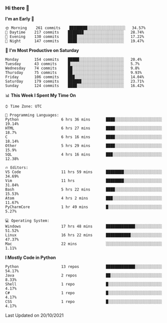 ### Hi there 👋

<!--START_SECTION:waka-->
**I'm an Early 🐤** 

```text
🌞 Morning    261 commits    ████████░░░░░░░░░░░░░░░░░   34.57% 
🌆 Daytime    217 commits    ███████░░░░░░░░░░░░░░░░░░   28.74% 
🌃 Evening    130 commits    ████░░░░░░░░░░░░░░░░░░░░░   17.22% 
🌙 Night      147 commits    ████░░░░░░░░░░░░░░░░░░░░░   19.47%

```
📅 **I'm Most Productive on Saturday** 

```text
Monday       154 commits    █████░░░░░░░░░░░░░░░░░░░░   20.4% 
Tuesday      43 commits     █░░░░░░░░░░░░░░░░░░░░░░░░   5.7% 
Wednesday    74 commits     ██░░░░░░░░░░░░░░░░░░░░░░░   9.8% 
Thursday     75 commits     ██░░░░░░░░░░░░░░░░░░░░░░░   9.93% 
Friday       106 commits    ███░░░░░░░░░░░░░░░░░░░░░░   14.04% 
Saturday     179 commits    ██████░░░░░░░░░░░░░░░░░░░   23.71% 
Sunday       124 commits    ████░░░░░░░░░░░░░░░░░░░░░   16.42%

```


📊 **This Week I Spent My Time On** 

```text
⌚︎ Time Zone: UTC

💬 Programming Languages: 
Python                   6 hrs 36 mins       ████░░░░░░░░░░░░░░░░░░░░░   19.14% 
HTML                     6 hrs 27 mins       ████░░░░░░░░░░░░░░░░░░░░░   18.7% 
C                        6 hrs 16 mins       ████░░░░░░░░░░░░░░░░░░░░░   18.14% 
Other                    5 hrs 29 mins       ████░░░░░░░░░░░░░░░░░░░░░   15.9% 
SQL                      4 hrs 16 mins       ███░░░░░░░░░░░░░░░░░░░░░░   12.38%

🔥 Editors: 
VS Code                  11 hrs 59 mins      ████████░░░░░░░░░░░░░░░░░   34.69% 
Vim                      11 hrs              ████████░░░░░░░░░░░░░░░░░   31.84% 
Bash                     5 hrs 22 mins       ████░░░░░░░░░░░░░░░░░░░░░   15.53% 
Atom                     4 hrs 2 mins        ███░░░░░░░░░░░░░░░░░░░░░░   11.67% 
PyCharmCore              1 hr 49 mins        █░░░░░░░░░░░░░░░░░░░░░░░░   5.27%

💻 Operating System: 
Windows                  17 hrs 48 mins      █████████████░░░░░░░░░░░░   51.52% 
Linux                    16 hrs 22 mins      ███████████░░░░░░░░░░░░░░   47.37% 
Mac                      22 mins             ░░░░░░░░░░░░░░░░░░░░░░░░░   1.11%

```

**I Mostly Code in Python** 

```text
Python                   13 repos            █████████████░░░░░░░░░░░░   54.17% 
Java                     2 repos             ██░░░░░░░░░░░░░░░░░░░░░░░   8.33% 
Shell                    1 repo              █░░░░░░░░░░░░░░░░░░░░░░░░   4.17% 
C#                       1 repo              █░░░░░░░░░░░░░░░░░░░░░░░░   4.17% 
CSS                      1 repo              █░░░░░░░░░░░░░░░░░░░░░░░░   4.17%

```



 Last Updated on 20/10/2021
<!--END_SECTION:waka-->

<!--
**e1630m/e1630m** is a ✨ _special_ ✨ repository because its `README.md` (this file) appears on your GitHub profile.

Here are some ideas to get you started:

- 🔭 I’m currently working on ...
- 🌱 I’m currently learning ...
- 👯 I’m looking to collaborate on ...
- 🤔 I’m looking for help with ...
- 💬 Ask me about ...
- 📫 How to reach me: ...
- 😄 Pronouns: ...
- ⚡ Fun fact: ...
-->
